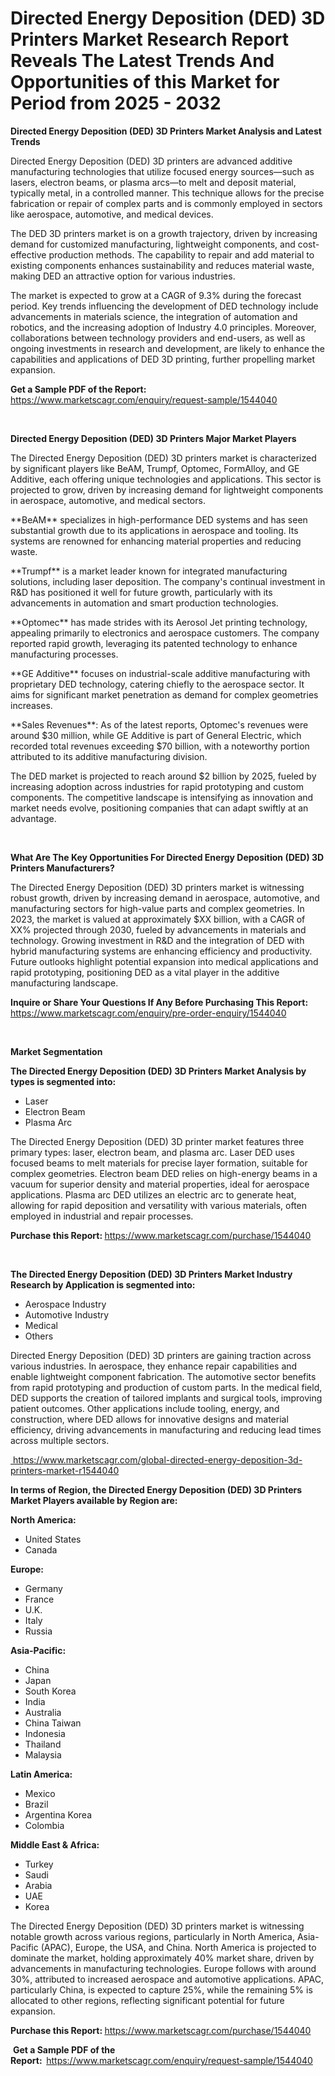 <p><h1>Directed Energy Deposition (DED) 3D Printers Market Research Report Reveals The Latest Trends And Opportunities of this Market for Period from 2025 - 2032</h1></p><p><strong>Directed Energy Deposition (DED) 3D Printers Market Analysis and Latest Trends</strong></p>
<p><p>Directed Energy Deposition (DED) 3D printers are advanced additive manufacturing technologies that utilize focused energy sources—such as lasers, electron beams, or plasma arcs—to melt and deposit material, typically metal, in a controlled manner. This technique allows for the precise fabrication or repair of complex parts and is commonly employed in sectors like aerospace, automotive, and medical devices.</p><p>The DED 3D printers market is on a growth trajectory, driven by increasing demand for customized manufacturing, lightweight components, and cost-effective production methods. The capability to repair and add material to existing components enhances sustainability and reduces material waste, making DED an attractive option for various industries. </p><p>The market is expected to grow at a CAGR of 9.3% during the forecast period. Key trends influencing the development of DED technology include advancements in materials science, the integration of automation and robotics, and the increasing adoption of Industry 4.0 principles. Moreover, collaborations between technology providers and end-users, as well as ongoing investments in research and development, are likely to enhance the capabilities and applications of DED 3D printing, further propelling market expansion.</p></p>
<p><strong>Get a Sample PDF of the Report:&nbsp;</strong> <a href="https://www.marketscagr.com/enquiry/request-sample/1544040?utm_campaign=2951&utm_medium=2&utm_source=Github&utm_content=ia&utm_term=16042025&utm_id=directed-energy-deposition-ded-3d-printers">https://www.marketscagr.com/enquiry/request-sample/1544040</a></p>
<p>&nbsp;</p>
<p><strong>Directed Energy Deposition (DED) 3D Printers Major Market Players</strong></p>
<p><p>The Directed Energy Deposition (DED) 3D printers market is characterized by significant players like BeAM, Trumpf, Optomec, FormAlloy, and GE Additive, each offering unique technologies and applications. This sector is projected to grow, driven by increasing demand for lightweight components in aerospace, automotive, and medical sectors.</p><p>**BeAM** specializes in high-performance DED systems and has seen substantial growth due to its applications in aerospace and tooling. Its systems are renowned for enhancing material properties and reducing waste.</p><p>**Trumpf** is a market leader known for integrated manufacturing solutions, including laser deposition. The company's continual investment in R&D has positioned it well for future growth, particularly with its advancements in automation and smart production technologies.</p><p>**Optomec** has made strides with its Aerosol Jet printing technology, appealing primarily to electronics and aerospace customers. The company reported rapid growth, leveraging its patented technology to enhance manufacturing processes.</p><p>**GE Additive** focuses on industrial-scale additive manufacturing with proprietary DED technology, catering chiefly to the aerospace sector. It aims for significant market penetration as demand for complex geometries increases.</p><p>**Sales Revenues**: As of the latest reports, Optomec's revenues were around $30 million, while GE Additive is part of General Electric, which recorded total revenues exceeding $70 billion, with a noteworthy portion attributed to its additive manufacturing division.</p><p>The DED market is projected to reach around $2 billion by 2025, fueled by increasing adoption across industries for rapid prototyping and custom components. The competitive landscape is intensifying as innovation and market needs evolve, positioning companies that can adapt swiftly at an advantage.</p></p>
<p>&nbsp;</p>
<p><strong>What Are The Key Opportunities For Directed Energy Deposition (DED) 3D Printers Manufacturers?</strong></p>
<p><p>The Directed Energy Deposition (DED) 3D printers market is witnessing robust growth, driven by increasing demand in aerospace, automotive, and manufacturing sectors for high-value parts and complex geometries. In 2023, the market is valued at approximately $XX billion, with a CAGR of XX% projected through 2030, fueled by advancements in materials and technology. Growing investment in R&D and the integration of DED with hybrid manufacturing systems are enhancing efficiency and productivity. Future outlooks highlight potential expansion into medical applications and rapid prototyping, positioning DED as a vital player in the additive manufacturing landscape.</p></p>
<p><strong>Inquire or Share Your Questions If Any Before Purchasing This Report:</strong> <a href="https://www.marketscagr.com/enquiry/pre-order-enquiry/1544040?utm_campaign=2951&utm_medium=2&utm_source=Github&utm_content=ia&utm_term=16042025&utm_id=directed-energy-deposition-ded-3d-printers">https://www.marketscagr.com/enquiry/pre-order-enquiry/1544040</a></p>
<p>&nbsp;</p>
<p><strong>Market Segmentation</strong></p>
<p><strong>The Directed Energy Deposition (DED) 3D Printers Market Analysis by types is segmented into:</strong></p>
<p><ul><li>Laser</li><li>Electron Beam</li><li>Plasma Arc</li></ul></p>
<p><p>The Directed Energy Deposition (DED) 3D printer market features three primary types: laser, electron beam, and plasma arc. Laser DED uses focused beams to melt materials for precise layer formation, suitable for complex geometries. Electron beam DED relies on high-energy beams in a vacuum for superior density and material properties, ideal for aerospace applications. Plasma arc DED utilizes an electric arc to generate heat, allowing for rapid deposition and versatility with various materials, often employed in industrial and repair processes.</p></p>
<p><strong>Purchase this Report:&nbsp;</strong><a href="https://www.marketscagr.com/purchase/1544040?utm_campaign=2951&utm_medium=2&utm_source=Github&utm_content=ia&utm_term=16042025&utm_id=directed-energy-deposition-ded-3d-printers">https://www.marketscagr.com/purchase/1544040</a></p>
<p>&nbsp;</p>
<p><strong>The Directed Energy Deposition (DED) 3D Printers Market Industry Research by Application is segmented into:</strong></p>
<p><ul><li>Aerospace Industry</li><li>Automotive Industry</li><li>Medical</li><li>Others</li></ul></p>
<p><p>Directed Energy Deposition (DED) 3D printers are gaining traction across various industries. In aerospace, they enhance repair capabilities and enable lightweight component fabrication. The automotive sector benefits from rapid prototyping and production of custom parts. In the medical field, DED supports the creation of tailored implants and surgical tools, improving patient outcomes. Other applications include tooling, energy, and construction, where DED allows for innovative designs and material efficiency, driving advancements in manufacturing and reducing lead times across multiple sectors.</p></p>
<p><a href="https://www.marketscagr.com/global-directed-energy-deposition-3d-printers-market-r1544040?utm_campaign=2951&utm_medium=2&utm_source=Github&utm_content=ia&utm_term=16042025&utm_id=directed-energy-deposition-ded-3d-printers">&nbsp;https://www.marketscagr.com/global-directed-energy-deposition-3d-printers-market-r1544040</a></p>
<p><strong>In terms of Region, the Directed Energy Deposition (DED) 3D Printers Market Players available by Region are:</strong></p>
<p>
    <p> <strong> North America: </strong>
        <ul>
            <li>United States</li>
            <li>Canada</li>
        </ul>
        </p> 
    <p> <strong> Europe: </strong>
        <ul>
            <li>Germany</li>
            <li>France</li>
            <li>U.K.</li>
            <li>Italy</li>
            <li>Russia</li>
        </ul>
        </p> 
    <p> <strong> Asia-Pacific: </strong>
        <ul>
            <li>China</li>
            <li>Japan</li>
            <li>South Korea</li>
            <li>India</li>
            <li>Australia</li>
            <li>China Taiwan</li>
            <li>Indonesia</li>
            <li>Thailand</li>
            <li>Malaysia</li>
        </ul>
        </p> 
    <p> <strong> Latin America: </strong>
        <ul>
            <li>Mexico</li>
            <li>Brazil</li>
            <li>Argentina Korea</li>
            <li>Colombia</li>
        </ul>
        </p> 
    <p> <strong> Middle East & Africa: </strong>
        <ul>
            <li>Turkey</li>
            <li>Saudi</li>
            <li>Arabia</li>
            <li>UAE</li>
            <li>Korea</li>
        </ul>
    </p>
    </p>
<p><p>The Directed Energy Deposition (DED) 3D printers market is witnessing notable growth across various regions, particularly in North America, Asia-Pacific (APAC), Europe, the USA, and China. North America is projected to dominate the market, holding approximately 40% market share, driven by advancements in manufacturing technologies. Europe follows with around 30%, attributed to increased aerospace and automotive applications. APAC, particularly China, is expected to capture 25%, while the remaining 5% is allocated to other regions, reflecting significant potential for future expansion.</p></p>
<p><strong>Purchase this Report: </strong><a href="https://www.marketscagr.com/purchase/1544040?utm_campaign=2951&utm_medium=2&utm_source=Github&utm_content=ia&utm_term=16042025&utm_id=directed-energy-deposition-ded-3d-printers">https://www.marketscagr.com/purchase/1544040</a></p>
<p>&nbsp;<strong>Get a Sample PDF of the Report:&nbsp;&nbsp;</strong><a href="https://www.marketscagr.com/enquiry/request-sample/1544040?utm_campaign=2951&utm_medium=2&utm_source=Github&utm_content=ia&utm_term=16042025&utm_id=directed-energy-deposition-ded-3d-printers">https://www.marketscagr.com/enquiry/request-sample/1544040</a></p>
<p><strong></strong></p>
<p><p></p><p></p><p></p></p>